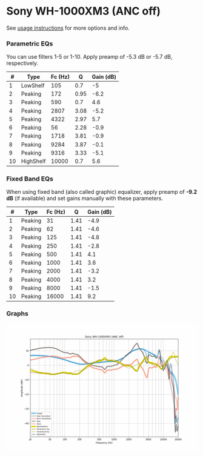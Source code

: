 # Sony WH-1000XM3 (ANC off)
See [usage instructions](https://github.com/jaakkopasanen/AutoEq#usage) for more options and info.

### Parametric EQs
You can use filters 1-5 or 1-10. Apply preamp of -5.3 dB or -5.7 dB, respectively.

|   # | Type      |   Fc (Hz) |    Q |   Gain (dB) |
|-----|-----------|-----------|------|-------------|
|   1 | LowShelf  |       105 | 0.7  |        -5   |
|   2 | Peaking   |       172 | 0.95 |        -6.2 |
|   3 | Peaking   |       590 | 0.7  |         4.6 |
|   4 | Peaking   |      2807 | 3.08 |        -5.2 |
|   5 | Peaking   |      4322 | 2.97 |         5.7 |
|   6 | Peaking   |        56 | 2.28 |        -0.9 |
|   7 | Peaking   |      1718 | 3.81 |        -0.9 |
|   8 | Peaking   |      9284 | 3.87 |        -0.1 |
|   9 | Peaking   |      9316 | 3.33 |        -5.1 |
|  10 | HighShelf |     10000 | 0.7  |         5.6 |

### Fixed Band EQs
When using fixed band (also called graphic) equalizer, apply preamp of **-9.2 dB** (if available) and set gains manually with these parameters.

|   # | Type    |   Fc (Hz) |    Q |   Gain (dB) |
|-----|---------|-----------|------|-------------|
|   1 | Peaking |        31 | 1.41 |        -4.9 |
|   2 | Peaking |        62 | 1.41 |        -4.6 |
|   3 | Peaking |       125 | 1.41 |        -4.8 |
|   4 | Peaking |       250 | 1.41 |        -2.8 |
|   5 | Peaking |       500 | 1.41 |         4.1 |
|   6 | Peaking |      1000 | 1.41 |         3.6 |
|   7 | Peaking |      2000 | 1.41 |        -3.2 |
|   8 | Peaking |      4000 | 1.41 |         3.2 |
|   9 | Peaking |      8000 | 1.41 |        -1.5 |
|  10 | Peaking |     16000 | 1.41 |         9.2 |

### Graphs
![](./Sony%20WH-1000XM3%20(ANC%20off).png)
